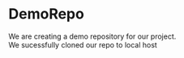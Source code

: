 # DemoRepo
We are creating a demo repository for our project.
<br>
We sucessfully cloned our repo to local host